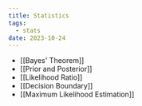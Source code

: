 ```yaml
---
title: Statistics
tags:
  - stats
date: 2023-10-24
---
```

- [[Bayes' Theorem]]
- [[Prior and Posterior]]
- [[Likelihood Ratio]]
- [[Decision Boundary]]
- [[Maximum Likelihood Estimation]]